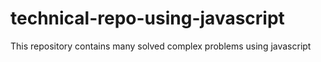 # technical-repo-using-javascript
This repository contains many solved complex problems using javascript
